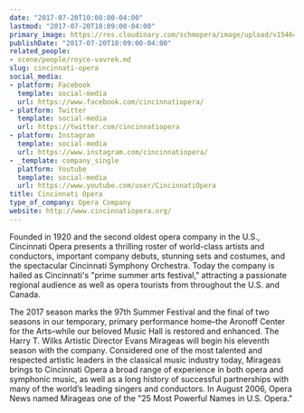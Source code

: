 ```yaml
---
date: "2017-07-20T10:08:00-04:00"
lastmod: "2017-07-20T10:09:00-04:00"
primary_image: https://res.cloudinary.com/schmopera/image/upload/v1546480183/media/2019/01/Logo-CincinnatiOpera.jpg
publishDate: "2017-07-20T10:09:00-04:00"
related_people:
- scene/people/royce-vavrek.md
slug: cincinnati-opera
social_media:
- platform: Facebook
  template: social-media
  url: https://www.facebook.com/cincinnatiopera/
- platform: Twitter
  template: social-media
  url: https://twitter.com/cincinnatiopera
- platform: Instagram
  template: social-media
  url: https://www.instagram.com/cincinnatiopera/
- _template: company_single
  platform: Youtube
  template: social-media
  url: https://www.youtube.com/user/CincinnatiOpera
title: Cincinnati Opera
type_of_company: Opera Company
website: http://www.cincinnatiopera.org/
---
```

Founded in 1920 and the second oldest opera company in the U.S., Cincinnati Opera presents a thrilling roster of world-class artists and conductors, important company debuts, stunning sets and costumes, and the spectacular Cincinnati Symphony Orchestra. Today the company is hailed as Cincinnati's "prime summer arts festival," attracting a passionate regional audience as well as opera tourists from throughout the U.S. and Canada.

The 2017 season marks the 97th Summer Festival and the final of two seasons in our temporary, primary performance home–the Aronoff Center for the Arts–while our beloved Music Hall is restored and enhanced. The Harry T. Wilks Artistic Director Evans Mirageas will begin his eleventh season with the company. Considered one of the most talented and respected artistic leaders in the classical music industry today, Mirageas brings to Cincinnati Opera a broad range of experience in both opera and symphonic music, as well as a long history of successful partnerships with many of the world’s leading singers and conductors. In August 2006, Opera News named Mirageas one of the "25 Most Powerful Names in U.S. Opera."